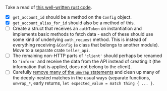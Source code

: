 Take a read of [this well-written rust code](https://www.reddit.com/r/rust/comments/2pmaqz/well_written_rust_code_to_read_and_learn_from/).

- [x] `get_account_id` should be a method on the `Config` object.
- [x] `get_account_alias_for_id` should also be a method of this.
- [ ] Create a struct that receives an `authToken` on instantiation and implements basic methods to fetch data - each of these should use some kind of underlying `auth_request` method. This is instead of everything receiving `&Config` (a class that belongs to another module). Move to a separate crate `teller_api`.
- [ ] The remaining non-HTTP parts of `'client'` should perhaps be renamed to `'inform'` and receive the data from the API instead of creating it (the information that is applied, does not belong to the client).
- [ ] Carefully [remove many of the `unwrap` statements](https://github.com/Manishearth/rust-clippy/issues/24) and clean up many of the deeply-nested matches in the usual ways (separate functions, `unwrap_*`, early returns, `let expected_value = match thing { ... }`.
